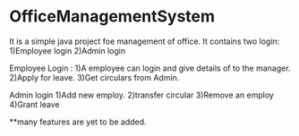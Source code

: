 # OfficeManagementSystem
It is a simple java project foe management of office. 
It contains two login:
1)Employee login
2)Admin login

Employee Login :
1)A employee can login and give details of to the manager.
2)Apply for leave.
3)Get circulars from Admin.

Admin login 
1)Add new employ.
2)transfer circular
3)Remove an employ
4)Grant leave

**many features are yet to be added.
